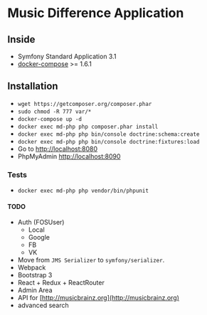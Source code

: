 Music Difference Application
============================

## Inside
* Symfony Standard Application 3.1
* [docker-compose](https://docs.docker.com/compose/) >= 1.6.1

## Installation
* `wget https://getcomposer.org/composer.phar`
* `sudo chmod -R 777 var/*`
* `docker-compose up -d`
* `docker exec md-php php composer.phar install`
* `docker exec md-php php bin/console doctrine:schema:create`
* `docker exec md-php php bin/console doctrine:fixtures:load`
* Go to [http://localhost:8080](http://localhost:8080)
* PhpMyAdmin [http://localhost:8090](http://localhost:8090)

### Tests
* `docker exec md-php php vendor/bin/phpunit`

#### TODO
* Auth (FOSUser)
  * Local
  * Google
  * FB
  * VK
* Move from `JMS Serializer` to `symfony/serializer`.
* Webpack
* Bootstrap 3
* React + Redux + ReactRouter
* Admin Area
* API for [http://musicbrainz.org](http://musicbrainz.org)
* advanced search
